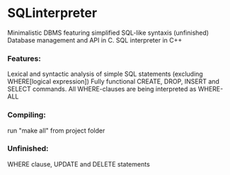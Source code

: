 # SQLinterpreter
Minimalistic DBMS featuring simplified SQL-like syntaxis (unfinished)
Database management and API in C. SQL interpreter in C++


### Features:
Lexical and syntactic analysis of simple SQL statements (excluding WHERE[logical expression])
Fully functional CREATE, DROP, INSERT and SELECT commands. All WHERE-clauses are being interpreted as WHERE-ALL

### Compiling:
run "make all" from project folder

### Unfinished:
WHERE clause, UPDATE and DELETE statements

